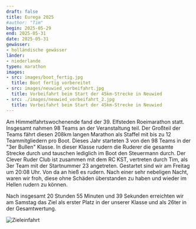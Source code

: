 ```yaml
---
draft: false
title: Eurega 2025
#author: "Tim"
begin: 2025-05-29
end: 2025-05-31
date: 2025-05-31
gewässer:
- holländische gewässer
länder:
- niederlande
typen: marathon
images:
- src: images/boot_fertig.jpg
  title: Boot fertig vorbereitet
- src: images/neuwied_vorbeifahrt.jpg
  title: Vorbeifahrt beim Start der 45km-Strecke in Neuwied
- src: ./images/neuwied_vorbeifahrt_2.jpg
  title: Vorbeifahrt beim Start der 45km-Strecke in Neuwied
---
```

Am Himmelfahrtswochenende fand der 39. Elfsteden Roeimarathon statt. Insgesamt nahmen 98 Teams an der Veranstaltung teil.
Der Großteil der Teams fährt diesen 208km langen Marathon als Staffel mit bis zu 12 Teammitgliedern pro Boot.
Dieses Jahr starteten 3 von den 98 Teams in der "3er Bullen" Klasse. In dieser Klasse rudern die Ruderer die gesamte Strecke durch und tauschen lediglich im Boot den Steuermann durch. 
Der Clever Ruder Club ist zusammen mit dem RC KST, vertreten durch Tim, als 3er Team mit der Startnummer 23 angetreten. 
Gestartet sind wir am Freitag um 20:08 Uhr. Von da an hieß es rudern. Nach einer sehr nebeligen Nacht, waren wir froh, diese ohne Schäden überstanden zu haben und wieder im Hellen rudern zu können. 

Nach insgesamt 20 Stunden 55 Minuten und 39 Sekunden erreichten wir am Samstag das Ziel als erster Platz in der unserer Klasse und als 26ter in der Gesamtwertung.

![Zieleinfahrt](images/zieleinfahrt.jpg)
